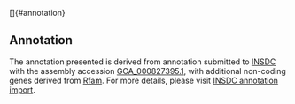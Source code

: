 []{#annotation}

Annotation
----------

The annotation presented is derived from annotation submitted to
[INSDC](http://www.insdc.org) with the assembly accession
[GCA\_000827395.1](http://www.ebi.ac.uk/ena/data/view/GCA_000827395.1),
with additional non-coding genes derived from
[Rfam](http://rfam.xfam.org/). For more details, please visit [INSDC
annotation
import](http://ensemblgenomes.org/info/data/insdc_annotation).
